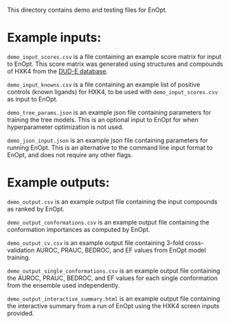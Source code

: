 This directory contains demo and testing files for EnOpt.

# Example inputs:
`demo_input_scores.csv` is a file containing an example score matrix for input to EnOpt.
This score matrix was generated using structures and compounds of HXK4 from the [DUD-E database](https://dude.docking.org/targets/hxk4).

`demo_input_knowns.csv` is a file containing an example list of positive controls (known ligands) for HXK4,
to be used with `demo_input_scores.csv` as input to EnOpt.

`demo_tree_params.json` is an example json file containing parameters for training the tree models. This is an
optional input to EnOpt for when hyperparameter optimization is not used.

`demo_json_input.json` is an example json file containing parameters for running EnOpt. This is an
alternative to the command line input format to EnOpt, and does not require any other flags.

# Example outputs:
`demo_output.csv` is an example output file containing the input compounds as ranked by EnOpt.

`demo_output_conformations.csv` is an example output file containing the conformation importances as computed by EnOpt.

`demo_output_cv.csv` is an example output file containing 3-fold cross-validation AUROC, PRAUC, BEDROC, and EF values from EnOpt model training.

`demo_output_single_conformations.csv` is an example output file containing the AUROC, PRAUC, BEDROC, and EF values for each single conformation from the ensemble used independently.

`demo_output_interactive_summary.html` is an example output file containing the interactive summary from a run of EnOpt using the 
HXK4 screen inputs provided.


